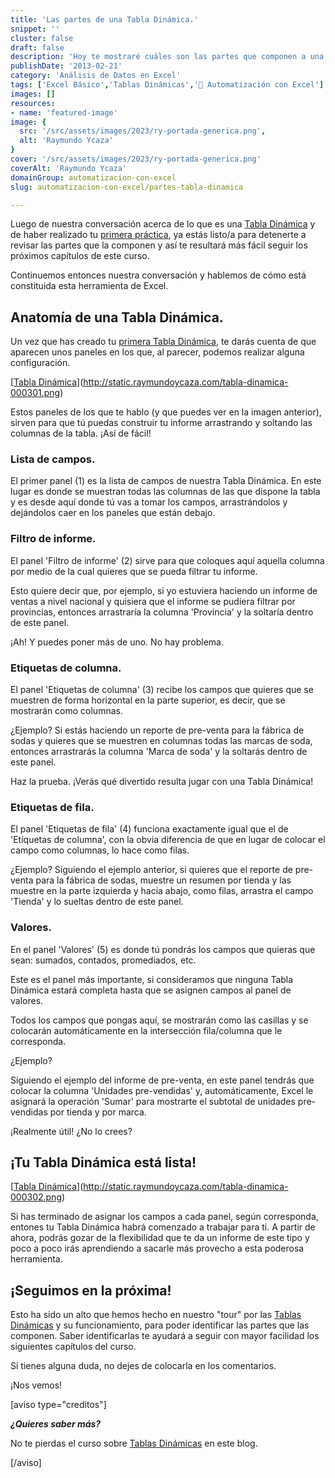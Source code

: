 ```yaml
---
title: 'Las partes de una Tabla Dinámica.'
snippet: ''
cluster: false
draft: false 
description: 'Hoy te mostraré cuáles son las partes que componen a una Tabla Dinámica y cuáles son sus funciones.'
publishDate: '2013-02-21'
category: 'Análisis de Datos en Excel'
tags: ['Excel Básico','Tablas Dinámicas','🤖 Automatización con Excel']
images: []
resources: 
- name: 'featured-image'
image: {
  src: '/src/assets/images/2023/ry-portada-generica.png',
  alt: 'Raymundo Ycaza'
}
cover: '/src/assets/images/2023/ry-portada-generica.png'
coverAlt: 'Raymundo Ycaza'
domainGroup: automatizacion-con-excel
slug: automatizacion-con-excel/partes-tabla-dinamica

---
```


Luego de nuestra conversación acerca de lo que es una [Tabla Dinámica](http://raymundoycaza.com/las-tablas-dinamicas-que-son-y-para-que-sirven/?utm_source=como-crear-una-tabla-dinamica) y de haber realizado tu [primera práctica](http://raymundoycaza.com/crear-una-tabla-dinamica/), ya estás listo/a para detenerte a revisar las partes que la componen y así te resultará más fácil seguir los próximos capítulos de este curso.

Continuemos entonces nuestra conversación y hablemos de cómo está constituida esta herramienta de Excel.

## Anatomía de una Tabla Dinámica.

Un vez que has creado tu [primera Tabla Dinámica](http://raymundoycaza.com/crear-una-tabla-dinamica/), te darás cuenta de que aparecen unos paneles en los que, al parecer, podemos realizar alguna configuración.

[[Tabla Dinámica](/src/assets/images/2023/tabla-dinamica-000301-218x600.png)](http://static.raymundoycaza.com/tabla-dinamica-000301.png)

Estos paneles de los que te hablo (y que puedes ver en la imagen anterior), sirven para que tú puedas construir tu informe arrastrando y soltando las columnas de la tabla. ¡Así de fácil!

### Lista de campos.

El primer panel (1) es la lista de campos de nuestra Tabla Dinámica. En este lugar es donde se muestran todas las columnas de las que dispone la tabla y es desde aquí donde tú vas a tomar los campos, arrastrándolos y dejándolos caer en los paneles que están debajo.

### Filtro de informe.

El panel 'Filtro de informe' (2) sirve para que coloques aquí aquella columna por medio de la cual quieres que se pueda filtrar tu informe.

Esto quiere decir que, por ejemplo, si yo estuviera haciendo un informe de ventas a nivel nacional y quisiera que el informe se pudiera filtrar por provincias, entonces arrastraría la columna 'Provincia' y la soltaría dentro de este panel.

¡Ah! Y puedes poner más de uno. No hay problema.

### Etiquetas de columna.

El panel 'Etiquetas de columna' (3) recibe los campos que quieres que se muestren de forma horizontal en la parte superior, es decir, que se mostrarán como columnas.

¿Ejemplo? Si estás haciendo un reporte de pre-venta para la fábrica de sodas y quieres que se muestren en columnas todas las marcas de soda, entonces arrastrarás la columna 'Marca de soda' y la soltarás dentro de este panel.

Haz la prueba. ¡Verás qué divertido resulta jugar con una Tabla Dinámica!

### Etiquetas de fila.

El panel 'Etiquetas de fila' (4) funciona exactamente igual que el de 'Etiquetas de columna', con la obvia diferencia de que en lugar de colocar el campo como columnas, lo hace como filas.

¿Ejemplo? Siguiendo el ejemplo anterior, si quieres que el reporte de pre-venta para la fábrica de sodas, muestre un resumen por tienda y las muestre en la parte izquierda y hacia abajo, como filas, arrastra el campo 'Tienda' y lo sueltas dentro de este panel.

### Valores.

En el panel 'Valores' (5) es donde tú pondrás los campos que quieras que sean: sumados, contados, promediados, etc.

Este es el panel más importante, si consideramos que ninguna Tabla Dinámica estará completa hasta que se asignen campos al panel de valores.

Todos los campos que pongas aquí, se mostrarán como las casillas y se colocarán automáticamente en la intersección fila/columna que le corresponda.

¿Ejemplo?

Siguiendo el ejemplo del informe de pre-venta, en este panel tendrás que colocar la columna 'Unidades pre-vendidas' y, automáticamente, Excel le asignará la operación 'Sumar' para mostrarte el subtotal de unidades pre-vendidas por tienda y por marca.

¡Realmente útil! ¿No lo crees?

## ¡Tu Tabla Dinámica está lista!

[[Tabla Dinámica](/src/assets/images/2023/tabla-dinamica-000302-300x200.png)](http://static.raymundoycaza.com/tabla-dinamica-000302.png)

Si has terminado de asignar los campos a cada panel, según corresponda, entones tu Tabla Dinámica habrá comenzado a trabajar para ti. A partir de ahora, podrás gozar de la flexibilidad que te da un informe de este tipo y poco a poco irás aprendiendo a sacarle más provecho a esta poderosa herramienta.

## ¡Seguimos en la próxima!

Esto ha sido un alto que hemos hecho en nuestro "tour" por las [Tablas Dinámicas](http://raymundoycaza.com/tablas-dinamicas/) y su funcionamiento, para poder identificar las partes que las componen. Saber identificarlas te ayudará a seguir con mayor facilidad los siguientes capítulos del curso.

Si tienes alguna duda, no dejes de colocarla en los comentarios.

¡Nos vemos!

\[aviso type="creditos"\]

_**¿Quieres saber más?**_

No te pierdas el curso sobre [Tablas Dinámicas](http://raymundoycaza.com/tablas-dinamicas/) en este blog.

\[/aviso\]
